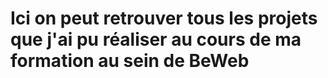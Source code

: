 # Ici on peut retrouver tous les projets que j'ai pu réaliser au cours de ma formation au sein de BeWeb
